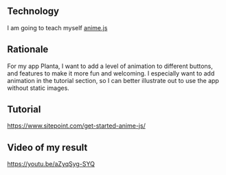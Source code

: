 ## Technology
I am going to teach myself [anime.js](https://animejs.com/)

## Rationale
For my app Planta, I want to add a level of animation to different buttons, and features to make it more fun and welcoming. I especially want to add animation in the tutorial section, so I can better illustrate out to use the app without static images.

## Tutorial
https://www.sitepoint.com/get-started-anime-js/

## Video of my result
https://youtu.be/aZyqSyg-SYQ
